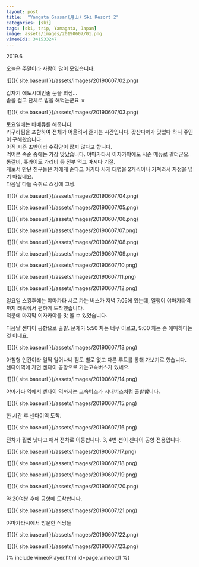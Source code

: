 ```yaml
---
layout: post
title:  "Yamgata Gassan(月山) Ski Resort 2"
categories: [ski]
tags: [ski, trip, Yamagata, Japan]
image: assets/images/20190607/01.png
vimeoId1: 341533247
---
```

2019.6


오늘은 주말이라 사람이 많이 모였습니다.

![]({{ site.baseurl }}/assets/images/20190607/02.png)

갑자기 에도시대인줄 눈을 의심...  
솥을 걸고 단체로 밥을 해먹는군요 ㅎ

![]({{ site.baseurl }}/assets/images/20190607/03.png)

토요일에는 바베큐를 해줍니다.    
카구라팀을 포함하여 전체가 어울려서 즐기는 시간입니다.
갓산다께가 맛있다 하니 주인이 구해왔습니다.    
아직 시즌 초반이라 수확양이 많지 않다고 합니다.    
먹어본 죽순 중에는 가장 맛났습니다. 야마가타시 이자카야에도 시즌 메뉴로 팔더군요.    
통갈비, 홋카이도 가리비 등 전부 먹고 마시다 기절.   
게토서 만난 친구들은 저에게 준다고 아키타 사케 대병을 2개씩이나 가져와서 자정을 넘겨 마셨네요.   
다음날 다들 숙취로 스킹에 고생.

![]({{ site.baseurl }}/assets/images/20190607/04.png)

![]({{ site.baseurl }}/assets/images/20190607/05.png)

![]({{ site.baseurl }}/assets/images/20190607/06.png)

![]({{ site.baseurl }}/assets/images/20190607/07.png)

![]({{ site.baseurl }}/assets/images/20190607/08.png)

![]({{ site.baseurl }}/assets/images/20190607/09.png)

![]({{ site.baseurl }}/assets/images/20190607/10.png)

![]({{ site.baseurl }}/assets/images/20190607/11.png)

![]({{ site.baseurl }}/assets/images/20190607/12.png)

일요일 스킹후에는 야마가타 시로 가는 버스가 저녁 7:05에 있는데, 일행이 야마가타역까지 태워줘서 편하게 도착했습니다.   
덕분에 마지막 이자카야를 맛 볼 수 있었습니다.

다음날 센다이 공항으로 출발. 문제가 5:50 차는 너무 이르고, 9:00 차는 좀 애매하다는것 이네요.

![]({{ site.baseurl }}/assets/images/20190607/13.png)


아침형 인간이라 일찍 일어나니 짐도 별로 없고 다른 루트를 통해 가보기로 했습니다.    
센다이역에 가면 센다이 공항으로 가는고속버스가 있네요.

![]({{ site.baseurl }}/assets/images/20190607/14.png)

야마가타 역에서 센다이 역까지는 고속버스가 시내버스처럼 출발합니다.

![]({{ site.baseurl }}/assets/images/20190607/15.png)

한 시간 후 센다이역 도착.

![]({{ site.baseurl }}/assets/images/20190607/16.png)

전차가 훨씬 낫다고 해서 전차로 이동합니다. 3, 4번 선이 센다이 공항 전용입니다.

![]({{ site.baseurl }}/assets/images/20190607/17.png)



![]({{ site.baseurl }}/assets/images/20190607/18.png)


![]({{ site.baseurl }}/assets/images/20190607/19.png)

![]({{ site.baseurl }}/assets/images/20190607/20.png)

약 20여분 후에 공항에 도착합니다.

![]({{ site.baseurl }}/assets/images/20190607/21.png)

야마가타시에서 방문한 식당들

![]({{ site.baseurl }}/assets/images/20190607/22.png)


![]({{ site.baseurl }}/assets/images/20190607/23.png)


{% include vimeoPlayer.html id=page.vimeoId1 %}
